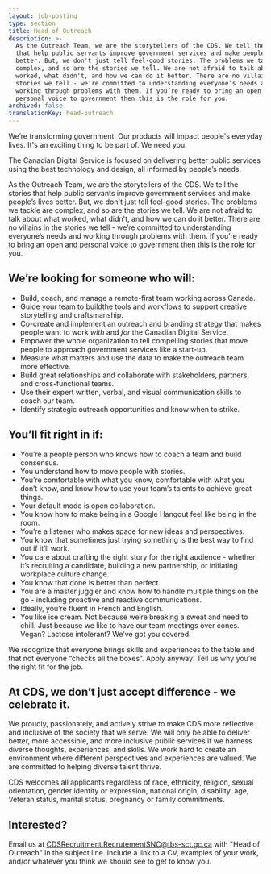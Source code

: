 ```yaml
---
layout: job-posting
type: section
title: Head of Outreach
description: >-
  As the Outreach Team, we are the storytellers of the CDS. We tell the stories
  that help public servants improve government services and make people’s lives
  better. But, we don't just tell feel-good stories. The problems we tackle are
  complex, and so are the stories we tell. We are not afraid to talk about what
  worked, what didn't, and how we can do it better. There are no villains in the
  stories we tell - we’re committed to understanding everyone’s needs and
  working through problems with them. If you’re ready to bring an open and
  personal voice to government then this is the role for you. 
archived: false
translationKey: head-outreach
---
```

We’re transforming government. Our products will impact people's everyday lives. It's an exciting thing to be part of. We need you.

The Canadian Digital Service is focused on delivering better public services using the best technology and design, all informed by people’s needs. 

As the Outreach Team, we are the storytellers of the CDS. We tell the stories that help public servants improve government services and make people’s lives better. But, we don't just tell feel-good stories. The problems we tackle are complex, and so are the stories we tell. We are not afraid to talk about what worked, what didn't, and how we can do it better. There are no villains in the stories we tell - we’re committed to understanding everyone’s needs and working through problems with them. If you’re ready to bring an open and personal voice to government then this is the role for you. 

## We’re looking for someone who will:
* Build, coach, and manage a remote-first team working across Canada.
* Guide your team to buildthe tools and workflows to support creative storytelling and craftsmanship.
* Co-create and implement an outreach and branding strategy that makes people want to work *with* and *for* the Canadian Digital Service.
* Empower the whole organization to tell compelling stories that move people to approach government services like a start-up.
* Measure what matters and use the data to make the outreach team more effective.
* Build great relationships and collaborate with stakeholders, partners, and cross-functional teams.
* Use their expert written, verbal, and visual communication skills to coach our team.
* Identify strategic outreach opportunities and know when to strike.
 
## You’ll fit right in if:
* You’re a people person who knows how to coach a team and build consensus.
* You understand how to move people with stories. 
* You’re comfortable with what you know, comfortable with what you don’t know, and know how to use your team’s talents to achieve great things.
* Your default mode is open collaboration.
* You know how to make being in a Google Hangout feel like being in the room.
* You’re a listener who makes space for new ideas and perspectives.
* You know that sometimes just trying something is the best way to find out if it’ll work.
* You care about crafting the right story for the right audience - whether it’s recruiting a candidate, building a new partnership, or initiating workplace culture change. 
* You know that done is better than perfect.
* You are a master juggler and know how to handle multiple things on the go - including proactive and reactive communications.
* Ideally, you’re fluent in French and English. 
* You like ice cream. Not because we’re breaking a sweat and need to chill. Just because we like to have our team meetings over cones. Vegan? Lactose intolerant? We’ve got you covered.

We recognize that everyone brings skills and experiences to the table and that not everyone “checks all the boxes”. Apply anyway! Tell us why you’re the right fit for the job.

## At CDS, we don’t just accept difference - we celebrate it. 

We proudly, passionately, and actively strive to make CDS more reflective and inclusive of the society that we serve. We will only be able to deliver better, more accessible, and more inclusive public services if we harness diverse thoughts, experiences, and skills. We work hard to create an environment where different perspectives and experiences are valued. We are committed to helping diverse talent thrive.

CDS welcomes all applicants regardless of race, ethnicity, religion, sexual orientation, gender identity or expression, national origin, disability, age, Veteran status, marital status, pregnancy or family commitments.

## Interested?

Email us at [CDSRecruitment.RecrutementSNC@tbs-sct.gc.ca](mailto:CDSRecruitment.RecrutementSNC@tbs-sct.gc.ca) with "Head of Outreach" in the subject line. Include a link to a CV, examples of your work, and/or whatever you think we should see to get to know you.


